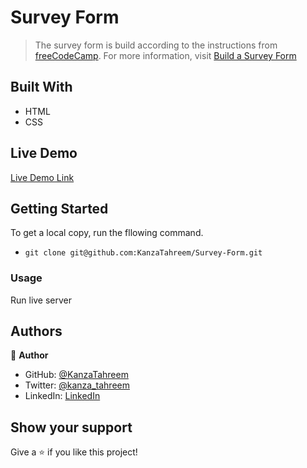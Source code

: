 # Survey Form

> The survey form is build according to the instructions from [freeCodeCamp](https://www.freecodecamp.org/learn). For more information, visit [Build a Survey Form](https://www.freecodecamp.org/learn/responsive-web-design/responsive-web-design-projects/build-a-survey-form)

## Built With

- HTML
- CSS

## Live Demo

[Live Demo Link](https://kanzatahreem.github.io/Survey-Form/)

## Getting Started

To get a local copy, run the fllowing command.

- `git clone git@github.com:KanzaTahreem/Survey-Form.git`

### Usage

Run live server

## Authors

👤 **Author**

- GitHub: [@KanzaTahreem](https://github.com/KanzaTahreem)
- Twitter: [@kanza_tahreem](https://twitter.com/kanza_tahreem)
- LinkedIn: [LinkedIn](https://www.linkedin.com/in/kanza-tahreem/)

## Show your support

Give a ⭐️ if you like this project!

